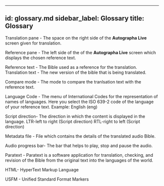 ---
id: glossary.md
sidebar_label: Glossary
title: Glossary
--------


Translation pane - The space on the right side of the **Autographa Live** screen given for translation.

Reference pane - The left side of the of the **Autographa Live** screen which displays the chosen reference text.

Reference text - The Bible used as a reference for the translation.
Translation text - The new version of the bible that is being translated.

Compare mode - The mode to compare the tranlsation text with the reference text.

Language Code - The menu of International Codes for the representation of names of languages. Here you select the ISO 639-2 code of the language of your reference text.
Example: English (eng)

Script direction- The direction in which the content is displayed in the language.
LTR-left to right (Script direction)
RTL-right to left (Script direction)


Metadata file - File which contains the details of the translated audio Bible.

Audio progress bar- The bar that helps to play, stop and pause the audio.

Paratext - Paratext is a software application for translation, checking, and revision of the Bible from the original text into the languages of the world.

HTML- HyperText Markup Language

USFM - Unified Standard Format Markers

